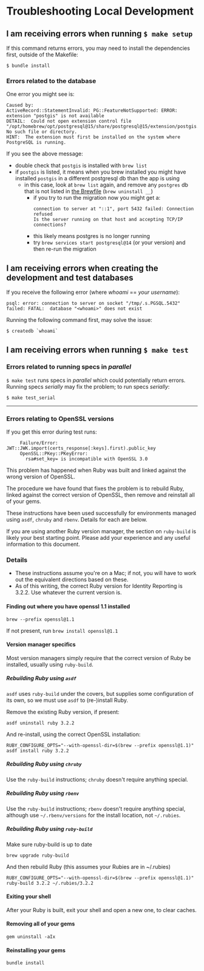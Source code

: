 # Troubleshooting Local Development

## I am receiving errors when running `$ make setup`

If this command returns errors, you may need to install the dependencies first, outside of the Makefile:

```
$ bundle install
```

### Errors related to the database

One error you might see is:

```
Caused by:
ActiveRecord::StatementInvalid: PG::FeatureNotSupported: ERROR:  extension "postgis" is not available
DETAIL:  Could not open extension control file "/opt/homebrew/opt/postgresql@15/share/postgresql@15/extension/postgis.control": No such file or directory.
HINT:  The extension must first be installed on the system where PostgreSQL is running.
```

If you see the above message:

- double check that `postgis` is installed with `brew list`
- if `postgis` is listed, it means when you brew installed you might have installed `postgis` in a different postgresql db than the app is using
  - in this case, look at `brew list` again, and remove any `postgres` db that is not listed in [the Brewfile](../Brewfile) (`brew uninstall __`)
    - if you try to run the migration now you might get a:
      ```
      connection to server at "::1", port 5432 failed: Connection refused
      Is the server running on that host and accepting TCP/IP connections?
      ```
    - this likely means postgres is no longer running
    - try `brew services start postgresql@14` (or your version) and then re-run the migration

## I am receiving errors when creating the development and test databases

If you receive the following error (where _whoami_ == _your username_):

`psql: error: connection to server on socket "/tmp/.s.PGSQL.5432" failed: FATAL:  database "<whoami>" does not exist`

Running the following command first, may solve the issue:

```
$ createdb `whoami`
```

## I am receiving errors when running `$ make test`

### Errors related to running specs in _parallel_

`$ make test` runs specs in _parallel_ which could potentially return errors. Running specs _serially_ may fix the problem; to run specs _serially_:

```
$ make test_serial
```

---

### Errors relating to OpenSSL versions

If you get this error during test runs:

```
     Failure/Error: JWT::JWK.import(certs_response[:keys].first).public_key
     OpenSSL::PKey::PKeyError:
       rsa#set_key= is incompatible with OpenSSL 3.0
```

This problem has happened when Ruby was built and linked against the
wrong version of OpenSSL.

The procedure we have found that fixes the problem is to rebuild Ruby,
linked against the correct version of OpenSSL, then remove and
reinstall all of your gems.

These instructions have been used successfully for environments
managed using `asdf`, `chruby` and `rbenv`. Details for each are
below.

If you are using another Ruby version manager, the section on
`ruby-build` is likely your best starting point. Please add your
experience and any useful information to this document.

### Details

- These instructions assume you're on a Mac; if not, you will have to
  work out the equivalent directions based on these.
- As of this writing, the correct Ruby version for Identity Reporting is 3.2.2.
  Use whatever the current version is.

#### Finding out where you have openssl 1.1 installed

`brew --prefix openssl@1.1`

If not present, run `brew install openssl@1.1`

#### Version manager specifics

Most version managers simply require that the correct version of Ruby
be installed, usually using `ruby-build`.

##### Rebuilding Ruby using `asdf`

`asdf` uses `ruby-build` under the covers, but supplies some
configuration of its own, so we must use `asdf` to (re-)install Ruby.

Remove the existing Ruby version, if present:

`asdf uninstall ruby 3.2.2`

And re-install, using the correct OpenSSL installation:

`RUBY_CONFIGURE_OPTS="--with-openssl-dir=$(brew --prefix openssl@1.1)" asdf install ruby 3.2.2`

##### Rebuilding Ruby using `chruby`

Use the `ruby-build` instructions; `chruby` doesn't require anything special.

##### Rebuilding Ruby using `rbenv`

Use the `ruby-build` instructions; `rbenv` doesn't require anything special, although use `~/.rbenv/versions` for the install location, not `~/.rubies`.

##### Rebuilding Ruby using `ruby-build`

Make sure ruby-build is up to date

`brew upgrade ruby-build`

And then rebuild Ruby (this assumes your Rubies are in ~/.rubies)

`RUBY_CONFIGURE_OPTS="--with-openssl-dir=$(brew --prefix openssl@1.1)" ruby-build 3.2.2 ~/.rubies/3.2.2`

#### Exiting your shell

After your Ruby is built, exit your shell and open a new one, to clear caches.

#### Removing all of your gems

`gem uninstall -aIx`

#### Reinstalling your gems

`bundle install`
